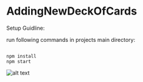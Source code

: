 # AddingNewDeckOfCards

Setup Guidline:

run following commands in projects main directory:

<code>
npm install
npm start
</code>

![alt text]('https://github.com/mrzasad/AddingNewDeckOfCards/blob/master/screenshots/MessageList.PNG')

